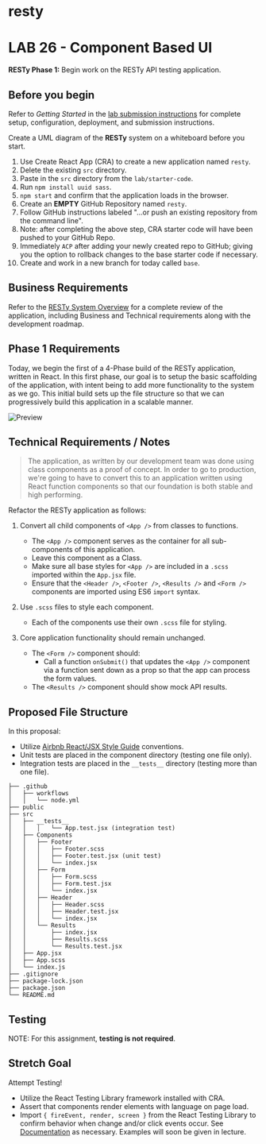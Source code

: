 # resty

# LAB 26 - Component Based UI

**RESTy Phase 1:** Begin work on the RESTy API testing application.

## Before you begin

Refer to *Getting Started*  in the [lab submission instructions](../../../reference/submission-instructions/labs/README.md) for complete setup, configuration, deployment, and submission instructions.

Create a UML diagram of the **RESTy** system on a whiteboard before you start.

1. Use Create React App (CRA) to create a new application named `resty`.
1. Delete the existing `src` directory.
1. Paste in the `src` directory from the `lab/starter-code`.
1. Run `npm install uuid sass`.
1. `npm start` and confirm that the application loads in the browser.
1. Create an **EMPTY** GitHub Repository named `resty`.
1. Follow GitHub instructions labeled "…or push an existing repository from the command line".
1. Note: after completing the above step, CRA starter code will have been pushed to your GitHub Repo.
1. Immediately `ACP` after adding your newly created repo to GitHub; giving you the option to rollback changes to the base starter code if necessary.
1. Create and work in a new branch for today called `base`. 

## Business Requirements

Refer to the [RESTy System Overview](../../apps-and-libraries/resty/README.md) for a complete review of the application, including Business and Technical requirements along with the development roadmap.

## Phase 1 Requirements

Today, we begin the first of a 4-Phase build of the RESTy application, written in React. In this first phase, our goal is to setup the basic scaffolding of the application, with intent being to add more functionality to the system as we go. This initial build sets up the file structure so that we can progressively build this application in a scalable manner.

![Preview](preview.png)

## Technical Requirements / Notes

> The application, as written by our development team was done using class components as a proof of concept. In order to go to production, we're going to have to convert this to an application written using React function components so that our foundation is both stable and high performing.

Refactor the RESTy application as follows:

1. Convert all child components of `<App />` from classes to functions.
    - The `<App />` component serves as the container for all sub-components of this application.
    - Leave this component as a Class.
    - Make sure all base styles for `<App />` are included in a `.scss` imported within the `App.jsx` file.
    - Ensure that the `<Header />`, `<Footer />`, `<Results />` and `<Form />` components are imported using ES6 `import` syntax.

1. Use `.scss` files to style each component.
   - Each of the components use their own `.scss` file for styling.

1. Core application functionality should remain unchanged.
   - The `<Form />` component should:
     - Call a function `onSubmit()` that updates the `<App />` component via a function sent down as a prop so that the app can process the form values.
   - The `<Results />` component should show mock API results.

## Proposed File Structure

In this proposal:
- Utilize [Airbnb React/JSX Style Guide](https://airbnb.io/javascript/react/) conventions.
- Unit tests are placed in the component directory (testing one file only).
- Integration tests are placed in the `__tests__` directory (testing more than one file).

```text
├── .github
│   ├── workflows
│   │   └── node.yml
├── public
├── src
│   ├── __tests__
│   │   │   └── App.test.jsx (integration test)
│   ├── Components
│   │   ├── Footer
│   │   │   ├── Footer.scss
│   │   │   ├── Footer.test.jsx (unit test)
│   │   │   └── index.jsx
│   │   ├── Form
│   │   │   ├── Form.scss
│   │   │   ├── Form.test.jsx 
│   │   │   └── index.jsx
│   │   ├── Header
│   │   │   ├── Header.scss
│   │   │   ├── Header.test.jsx 
│   │   │   └── index.jsx
│   │   └── Results
│   │       ├── index.jsx
│   │       ├── Results.scss
│   │       └── Results.test.jsx
│   ├── App.jsx
│   ├── App.scss
│   └── index.js
├── .gitignore
├── package-lock.json
├── package.json
└── README.md
```

## Testing

NOTE: For this assignment, **testing is not required**.

## Stretch Goal

Attempt Testing!
- Utilize the React Testing Library framework installed with CRA.
- Assert that components render elements with language on page load.
- Import `{ fireEvent, render, screen }` from the React Testing Library to confirm behavior when change and/or click events occur.  See [Documentation](https://testing-library.com/docs/react-testing-library/cheatsheet) as necessary. Examples will soon be given in lecture. 
